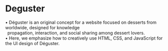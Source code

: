 # Deguster
• Déguster is an original concept for a website focused on desserts from worldwide, designed for knowledge <br>
&ensp;propagation, interaction, and social sharing among dessert lovers. <br>
• Here, we emphasize how to creatively use HTML, CSS, and JavaScript for the UI design of Déguster.<br>
